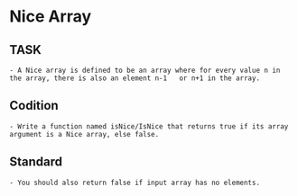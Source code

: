 # Nice Array
## TASK
    - A Nice array is defined to be an array where for every value n in the array, there is also an element n-1   or n+1 in the array.
## Codition
    - Write a function named isNice/IsNice that returns true if its array argument is a Nice array, else false.
## Standard
    - You should also return false if input array has no elements.